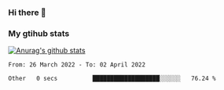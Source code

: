 ### Hi there 👋

### My gtihub stats

[![Anurag's github stats](https://github-readme-stats.vercel.app/api?username=gaozhidong)](https://github.com/gaozhidong/github-readme-stats)

<!--START_SECTION:waka-->

```text
From: 26 March 2022 - To: 02 April 2022

Other   0 secs          ███████████████████░░░░░░   76.24 %
```

<!--END_SECTION:waka-->